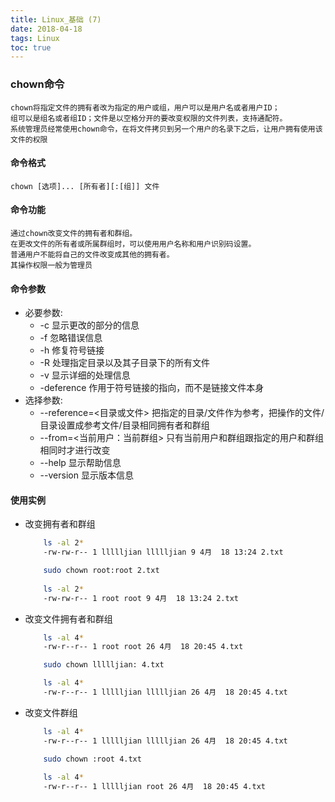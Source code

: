 ```yaml
---
title: Linux_基础 (7)
date: 2018-04-18
tags: Linux
toc: true
---
```


### chown命令
    chown将指定文件的拥有者改为指定的用户或组，用户可以是用户名或者用户ID；
    组可以是组名或者组ID；文件是以空格分开的要改变权限的文件列表，支持通配符。
    系统管理员经常使用chown命令，在将文件拷贝到另一个用户的名录下之后，让用户拥有使用该文件的权限

<!-- more -->

#### 命令格式
    chown [选项]... [所有者][:[组]] 文件

#### 命令功能
    通过chown改变文件的拥有者和群组。
    在更改文件的所有者或所属群组时，可以使用用户名称和用户识别码设置。
    普通用户不能将自己的文件改变成其他的拥有者。
    其操作权限一般为管理员

#### 命令参数
- 必要参数:
	* -c 显示更改的部分的信息
	* -f 忽略错误信息
	* -h 修复符号链接
	* -R 处理指定目录以及其子目录下的所有文件
	* -v 显示详细的处理信息
	* -deference 作用于符号链接的指向，而不是链接文件本身
- 选择参数:
	* --reference=<目录或文件> 把指定的目录/文件作为参考，把操作的文件/目录设置成参考文件/目录相同拥有者和群组
	* --from=<当前用户：当前群组> 只有当前用户和群组跟指定的用户和群组相同时才进行改变
	* --help 显示帮助信息
	* --version 显示版本信息

#### 使用实例
- 改变拥有者和群组
    ```bash
        ls -al 2*
        -rw-rw-r-- 1 llllljian llllljian 9 4月  18 13:24 2.txt

        sudo chown root:root 2.txt
        
        ls -al 2*
        -rw-rw-r-- 1 root root 9 4月  18 13:24 2.txt
    ```
- 改变文件拥有者和群组
    ```bash
        ls -al 4*
        -rw-r--r-- 1 root root 26 4月  18 20:45 4.txt

        sudo chown llllljian: 4.txt

        ls -al 4*
        -rw-r--r-- 1 llllljian llllljian 26 4月  18 20:45 4.txt
    ```
- 改变文件群组
    ```bash
        ls -al 4*
        -rw-r--r-- 1 llllljian llllljian 26 4月  18 20:45 4.txt

        sudo chown :root 4.txt
        
        ls -al 4*
        -rw-r--r-- 1 llllljian root 26 4月  18 20:45 4.txt
    ```
